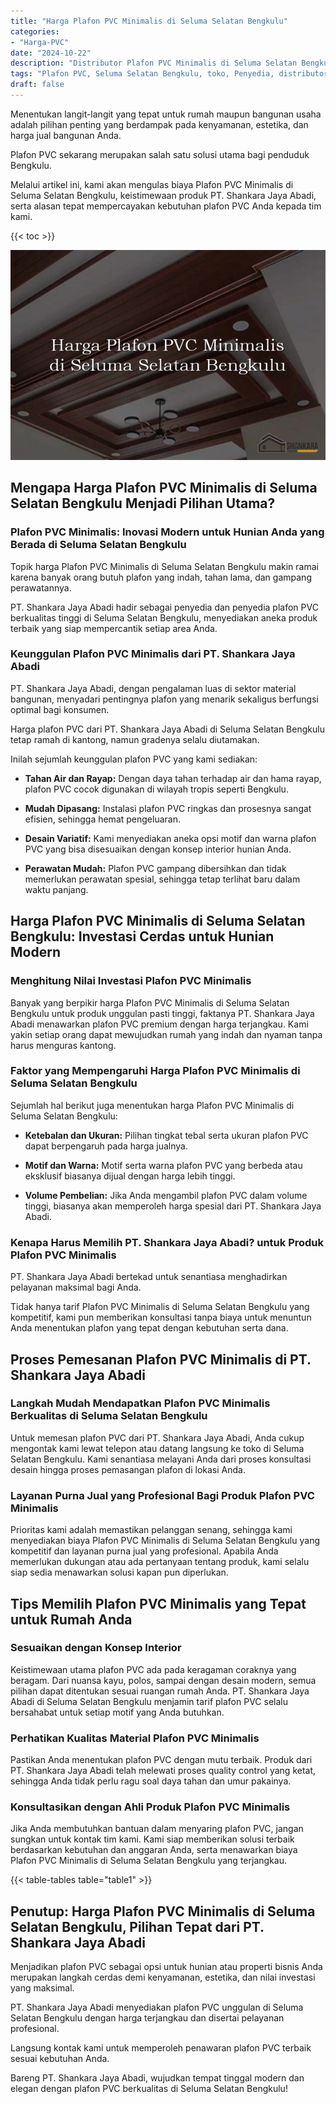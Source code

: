 ```yaml
---
title: "Harga Plafon PVC Minimalis di Seluma Selatan Bengkulu"
categories: 
- "Harga-PVC"
date: "2024-10-22"
description: "Distributor Plafon PVC Minimalis di Seluma Selatan Bengkulu untuk hunian, kantor, serta toko. Produk berkualitas, variasi motif, warna elegan, beserta jasa pemasangan dikerjakan oleh tim berpengalaman dan jaminan resmi!|Jasa penjualan Plafon PVC Minimalis di Seluma Selatan Bengkulu bagi keperluan rumah, perkantoran, maupun toko, beserta material berkualitas dan penempatan oleh tim berpengalaman serta garansi resmi.|Alternatif Plafon PVC Minimalis di Seluma Selatan Bengkulu yang terpercaya bagi rumah, office, dan gerai, bersama produk terbaik dan instalasi ditangani oleh tenaga ahli profesional serta kepastian resmi.|Distribusi Plafon PVC Minimalis di Seluma Selatan Bengkulu untuk rumah, kantor, serta ritel, beserta material terbaik dan penempatan ditangani oleh teknisi profesional, lengkap dengan garansi resmi.}"
tags: "Plafon PVC, Seluma Selatan Bengkulu, toko, Penyedia, distributor"
draft: false
---
```


Menentukan langit-langit yang tepat untuk rumah maupun bangunan usaha adalah pilihan penting yang berdampak pada kenyamanan, estetika, dan harga jual bangunan Anda.

Plafon PVC sekarang merupakan salah satu solusi utama bagi penduduk Bengkulu.

Melalui artikel ini, kami akan mengulas biaya Plafon PVC Minimalis di Seluma Selatan Bengkulu, keistimewaan produk PT. Shankara Jaya Abadi, serta alasan tepat mempercayakan kebutuhan plafon PVC Anda kepada tim kami.

{{< toc >}}

![Harga Plafon PVC Minimalis di Seluma Selatan Bengkulu](/images/Harga-PVC/Harga-Plafon-PVC-Minimalis-di-Seluma-Selatan-Bengkulu.png)


## Mengapa Harga Plafon PVC Minimalis di Seluma Selatan Bengkulu Menjadi Pilihan Utama?

### Plafon PVC Minimalis: Inovasi Modern untuk Hunian Anda yang Berada di Seluma Selatan Bengkulu

Topik harga Plafon PVC Minimalis di Seluma Selatan Bengkulu makin ramai karena banyak orang butuh plafon yang indah, tahan lama, dan gampang perawatannya.

PT. Shankara Jaya Abadi hadir sebagai penyedia dan penyedia plafon PVC berkualitas tinggi di Seluma Selatan Bengkulu, menyediakan aneka produk terbaik yang siap mempercantik setiap area Anda.

### Keunggulan Plafon PVC Minimalis dari PT. Shankara Jaya Abadi

PT. Shankara Jaya Abadi, dengan pengalaman luas di sektor material bangunan, menyadari pentingnya plafon yang menarik sekaligus berfungsi optimal bagi konsumen.

Harga plafon PVC dari PT. Shankara Jaya Abadi di Seluma Selatan Bengkulu tetap ramah di kantong, namun gradenya selalu diutamakan.

Inilah sejumlah keunggulan plafon PVC yang kami sediakan:

- **Tahan Air dan Rayap:** Dengan daya tahan terhadap air dan hama rayap, plafon PVC cocok digunakan di wilayah tropis seperti Bengkulu.

- **Mudah Dipasang:** Instalasi plafon PVC ringkas dan prosesnya sangat efisien, sehingga hemat pengeluaran.

- **Desain Variatif:** Kami menyediakan aneka opsi motif dan warna plafon PVC yang bisa disesuaikan dengan konsep interior hunian Anda.

- **Perawatan Mudah:** Plafon PVC gampang dibersihkan dan tidak memerlukan perawatan spesial, sehingga tetap terlihat baru dalam waktu panjang.

## Harga Plafon PVC Minimalis di Seluma Selatan Bengkulu: Investasi Cerdas untuk Hunian Modern

### Menghitung Nilai Investasi Plafon PVC Minimalis

Banyak yang berpikir harga Plafon PVC Minimalis di Seluma Selatan Bengkulu untuk produk unggulan pasti tinggi, faktanya PT. Shankara Jaya Abadi menawarkan plafon PVC premium dengan harga terjangkau. Kami yakin setiap orang dapat mewujudkan rumah yang indah dan nyaman tanpa harus menguras kantong.

### Faktor yang Mempengaruhi Harga Plafon PVC Minimalis di Seluma Selatan Bengkulu

Sejumlah hal berikut juga menentukan harga Plafon PVC Minimalis di Seluma Selatan Bengkulu:

- **Ketebalan dan Ukuran:** Pilihan tingkat tebal serta ukuran plafon PVC dapat berpengaruh pada harga jualnya.

- **Motif dan Warna:** Motif serta warna plafon PVC yang berbeda atau eksklusif biasanya dijual dengan harga lebih tinggi.

- **Volume Pembelian:** Jika Anda mengambil plafon PVC dalam volume tinggi, biasanya akan memperoleh harga spesial dari PT. Shankara Jaya Abadi.

### Kenapa Harus Memilih PT. Shankara Jaya Abadi? untuk Produk Plafon PVC Minimalis

PT. Shankara Jaya Abadi bertekad untuk senantiasa menghadirkan pelayanan maksimal bagi Anda.

Tidak hanya tarif Plafon PVC Minimalis di Seluma Selatan Bengkulu yang kompetitif, kami pun memberikan konsultasi tanpa biaya untuk menuntun Anda menentukan plafon yang tepat dengan kebutuhan serta dana.

## Proses Pemesanan Plafon PVC Minimalis di PT. Shankara Jaya Abadi

### Langkah Mudah Mendapatkan Plafon PVC Minimalis Berkualitas di Seluma Selatan Bengkulu

Untuk memesan plafon PVC dari PT. Shankara Jaya Abadi, Anda cukup mengontak kami lewat telepon atau datang langsung ke toko di Seluma Selatan Bengkulu. Kami senantiasa melayani Anda dari proses konsultasi desain hingga proses pemasangan plafon di lokasi Anda.

### Layanan Purna Jual yang Profesional Bagi Produk Plafon PVC Minimalis

Prioritas kami adalah memastikan pelanggan senang, sehingga kami menyediakan biaya Plafon PVC Minimalis di Seluma Selatan Bengkulu yang kompetitif dan layanan purna jual yang profesional. Apabila Anda memerlukan dukungan atau ada pertanyaan tentang produk, kami selalu siap sedia menawarkan solusi kapan pun diperlukan.

## Tips Memilih Plafon PVC Minimalis yang Tepat untuk Rumah Anda

### Sesuaikan dengan Konsep Interior

Keistimewaan utama plafon PVC ada pada keragaman coraknya yang beragam. Dari nuansa kayu, polos, sampai dengan desain modern, semua pilihan dapat ditentukan sesuai ruangan rumah Anda. PT. Shankara Jaya Abadi di Seluma Selatan Bengkulu menjamin tarif plafon PVC selalu bersahabat untuk setiap motif yang Anda butuhkan.

### Perhatikan Kualitas Material Plafon PVC Minimalis

Pastikan Anda menentukan plafon PVC dengan mutu terbaik. Produk dari PT. Shankara Jaya Abadi telah melewati proses quality control yang ketat, sehingga Anda tidak perlu ragu soal daya tahan dan umur pakainya.

### Konsultasikan dengan Ahli Produk Plafon PVC Minimalis

Jika Anda membutuhkan bantuan dalam menyaring plafon PVC, jangan sungkan untuk kontak tim kami. Kami siap memberikan solusi terbaik berdasarkan kebutuhan dan anggaran Anda, serta menawarkan biaya Plafon PVC Minimalis di Seluma Selatan Bengkulu yang terjangkau.

{{< table-tables table="table1" >}}

## Penutup: Harga Plafon PVC Minimalis di Seluma Selatan Bengkulu, Pilihan Tepat dari PT. Shankara Jaya Abadi

Menjadikan plafon PVC sebagai opsi untuk hunian atau properti bisnis Anda merupakan langkah cerdas demi kenyamanan, estetika, dan nilai investasi yang maksimal.

PT. Shankara Jaya Abadi menyediakan plafon PVC unggulan di Seluma Selatan Bengkulu dengan harga terjangkau dan disertai pelayanan profesional.

Langsung kontak kami untuk memperoleh penawaran plafon PVC terbaik sesuai kebutuhan Anda.

Bareng PT. Shankara Jaya Abadi, wujudkan tempat tinggal modern dan elegan dengan plafon PVC berkualitas di Seluma Selatan Bengkulu!